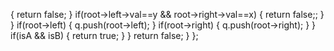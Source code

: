 {
return false;
}
if(root->left->val==y && root->right->val==x)
{
return false;;
}
}
if(root->left)
{
q.push(root->left);
}
if(root->right)
{
q.push(root->right);
}
}
if(isA && isB)
{
return true;
}
}
return false;
}
};